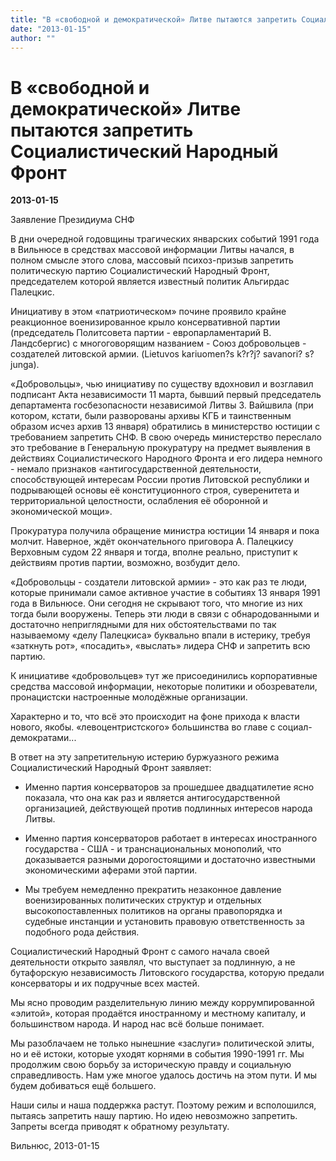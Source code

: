 ```yaml
---
title: "В «свободной и демократической» Литве пытаются запретить Социалистический Народный Фронт"
date: "2013-01-15"
author: ""
---
```


# В «свободной и демократической» Литве пытаются запретить Социалистический Народный Фронт

**2013-01-15** 

Заявление Президиума СНФ

В дни очередной годовщины трагических январских событий 1991 года в Вильнюсе в средствах массовой информации Литвы начался, в полном смысле этого слова, массовый психоз-призыв запретить политическую партию Социалистический Народный Фронт, председателем которой является известный политик Альгирдас Палецкис.

Инициативу в этом «патриотическом» почине проявило крайне реакционное военизированное крыло консервативной партии (председатель Политсовета партии - европарламентарий В. Ландсбергис) с многоговорящим названием - Союз добровольцев - создателей литовской армии. (Lietuvos kariuomen?s k?r?j? savanori? s?junga).

«Добровольцы», чью инициативу по существу вдохновил и возглавил подписант Акта независимости 11 марта, бывший первый председатель департамента госбезопасности независимой Литвы З. Вайшвила (при котором, кстати, были разворованы архивы КГБ и таинственным образом исчез архив 13 января) обратились в министерство юстиции с требованием запретить СНФ. В свою очередь министерство переслало это требование в Генеральную прокуратуру на предмет выявления в действиях Социалистического Народного Фронта и его лидера немного - немало признаков «антигосударственной деятельности, способствующей интересам России против Литовской республики и подрывающей основы её конституционного строя, суверенитета и территориальной целостности, ослабления её оборонной и экономической мощи».

Прокуратура получила обращение министра юстиции 14 января и пока молчит. Наверное, ждёт окончательного приговора А. Палецкису Верховным судом 22 января и тогда, вполне реально, приступит к действиям против партии, возможно, возбудит дело.

 «Добровольцы - создатели литовской армии» - это как раз те люди, которые принимали самое активное участие в событиях 13 января 1991 года в Вильнюсе. Они сегодня не скрывают того, что многие из них тогда были вооружены. Теперь эти люди в связи с обнародованными и достаточно неприглядными для них обстоятельствами по так называемому «делу Палецкиса» буквально впали в истерику, требуя «заткнуть рот», «посадить», «выслать» лидера СНФ и запретить всю партию.

К инициативе «добровольцев» тут же присоединились корпоративные средства массовой информации, некоторые политики и обозреватели, пронацистски настроенные молодёжные организации.

Характерно и то, что всё это происходит на фоне прихода к власти нового, якобы. «левоцентристского» большинства во главе с социал-демократами...

В ответ на эту запретительную истерию буржуазного режима Социалистический Народный Фронт заявляет:

- Именно партия консерваторов за прошедшее двадцатилетие ясно показала, что она как раз и является антигосударственной организацией, действующей против подлинных интересов народа Литвы.

- Именно партия консерваторов работает в интересах иностранного государства - США - и транснациональных монополий, что доказывается разными дорогостоящими и достаточно известными экономическими аферами этой партии.

- Мы требуем немедленно прекратить незаконное давление военизированных политических структур и отдельных высокопоставленных политиков на органы правопорядка и судебные инстанции и установить правовую ответственность за подобного рода действия.

Социалистический Народный Фронт с самого начала своей деятельности открыто заявлял, что выступает за подлинную, а не бутафорскую независимость Литовского государства, которую предали консерваторы и их подручные всех мастей.

Мы ясно проводим разделительную линию между коррумпированной «элитой», которая продаётся иностранному и местному капиталу, и большинством народа. И народ нас всё больше понимает.

Мы разоблачаем не только нынешние «заслуги» политической элиты, но и её истоки, которые уходят корнями в события 1990-1991 гг. Мы продолжим свою борьбу за историческую правду и социальную справедливость. Нам уже многое удалось достичь на этом пути. И мы будем добиваться ещё большего.

Наши силы и наша поддержка растут. Поэтому режим и всполошился, пытаясь запретить нашу партию. Но идею невозможно запретить. Запреты всегда приводят к обратному результату.

Вильнюс, 2013-01-15
